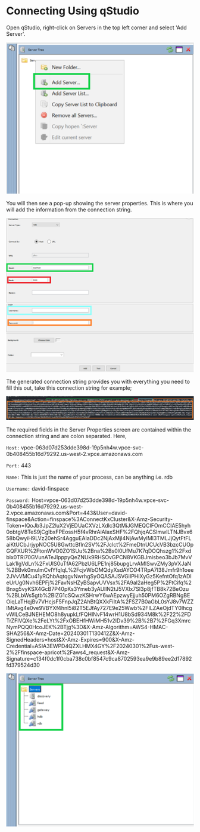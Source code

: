 Connecting Using qStudio
===============

Open qStudio, right-click on Servers in the top left corner and select 'Add Server'.

![Add Server Connection](workshop/graphics/Servers_qStudio1.png)

You will then see a pop-up showing the server properties. This is where you will add the information from the connection string.

![Server Properties](workshop/graphics/Server_Properties1.png)

The generated connection string provides you with everything you need to fill this out, take this connection string for example;

![Connection String](workshop/graphics/ConnectionString3.png)

The required fields in the Server Properties screen are contained within the connection string and are colon separated. Here,

``Host:`` vpce-063d07d253dde398d-19p5nh4w.vpce-svc-0b408455b16d79292.us-west-2.vpce.amazonaws.com

``Port:`` 443

``Name:`` This is just the name of your process, can be anything i.e. rdb

``Username:`` david-finspace

``Password:`` Host=vpce-063d07d253dde398d-19p5nh4w.vpce-svc-0b408455b16d79292.us-west-2.vpce.amazonaws.com&Port=443&User=david-finspace&Action=finspace%3AConnectKxCluster&X-Amz-Security-Token=IQoJb3JpZ2luX2VjEDUaCXVzLXdlc3QtMiJGMEQCIFOmCCIAE5hyh0obtgV8TeS9jCglbxFPEossH5f4vRhrAiAIaxSHF%2FQhjqACSlmwlLTNJBvx658bQwyiH9LVz20ehSr4AgguEAIaDDc2NjAxMjI4NjAwMyIMl3TMLJjQytFtFLaiKtUCbJrjypNOC5U8GwttcBfln2SV%2FJclct%2FmeDtnUCUcVB3bzcCUOpGQFXUR%2FtonWVO0ZO1SUu%2Bna%2Bs0l0UfMu7K7qDOQhszg1%2Fxdblx0TRi70GVunATeJlpppyQeZNUk9RHSOvGPCN8VKGBJmisbeo3bJb7MvVLak1lgVdLn%2FxUIS0uTfA62PbzU6LPE1nj85bupgLrvAMlSwvZMy3pVXJaN%2BBvk0mulmCvIYfqlqL%2FcjvWbOMQdyXsdAYCO4TRpA7I38Jmfr9h1oee2JVvVMCu41yRQhbAqtqgvNwrhgSyOQASAJSVGiIPHiXyGz5KefntOfq1zADleUrUg0Nvh6EPFj%2FavNsHZyBSapvUVVsx%2FA9aI2aHeg5P%2FtCifq%2Bnxg5vyKSX4GcB7P40pKs3Ymeb3yAUllN2tJ5VXlx7SI3p8jfTB8k72BeOzu%2BLbWs5gtb%2BlZG1cSQwzKSHrwY6wAEpzwyEjjuh50PM6OZgRBNgBEOiqLaTHqjBv7VHcjsF5FnpJqZ2AhBtQXXkFiItA%2FSZ7B0aGbL0sYJ8v7WZZIMtAvg4e0ve9VBYXf4hnl5i82T5EJfAy727E9e25Wwb%2FILZAeOjdTY0IhcgvWlLCeBJNEHEMO8h8yupkLfFQHlNvF14wrH1U8bSd934M8k%2F22%2FDTrZFlVQXe%2FeLYt%2FxOBEHfHWiMH51v2IDv39%2B%2B7%2FGq3XmrcNymPQQ0HcoJEK%2BTjg%3D&X-Amz-Algorithm=AWS4-HMAC-SHA256&X-Amz-Date=20240301T130412Z&X-Amz-SignedHeaders=host&X-Amz-Expires=900&X-Amz-Credential=ASIA3EWPD4QZXLHMX4GY%2F20240301%2Fus-west-2%2Ffinspace-apricot%2Faws4_request&X-Amz-Signature=c134f0dc1f0cba738c0bf8547c9ca8702593ea9e9b89ee2d17892fd379524d30

![All Servers](workshop/graphics/CompleteServers1.png)
